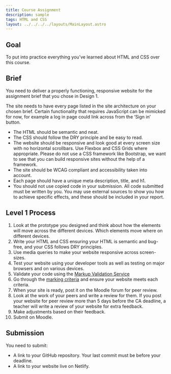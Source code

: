 ```yaml
---
title: Course Assignment
description: sample
tags: HTML and CSS
layout: ../../../../layouts/MainLayout.astro
---
```


## Goal

To put into practice everything you’ve learned about HTML and CSS over this course.

## Brief

You need to deliver a properly functioning, responsive website for the assignment brief that you chose in Design 1.

The site needs to have every page listed in the site architecture on your chosen brief. Certain functionality that requires JavaScript can be mimicked for now, for example a log in page could link across from the ‘Sign in’ button.

- The HTML should be semantic and neat.
- The CSS should follow the DRY principle and be easy to read.
- The website should be responsive and look good at every screen size with no horizontal scrollbars. Use Flexbox and CSS Grids where appropriate. Please do not use a CSS framework like Bootstrap, we want to see that you can build responsive sites without the help of a framework.
- The site should be WCAG compliant and accessibility taken into account.
- Each page should have a unique meta description, title, and h1.
- You should not use copied code in your submission. All code submitted must be written by you. You may use external sources to show you how to achieve specific effects, and these should be included in your report.

## Level 1 Process

1. Look at the prototype you designed and think about how the elements will move across the different devices. Which elements move where on different devices.
2. Write your HTML and CSS ensuring your HTML is semantic and bug-free, and your CSS follows DRY principles.
3. Use media queries to make your website responsive across screen-sizes.
4. Test your website using your developer tools as well as testing on major browsers and on various devices.
5. Validate your code using the <a href="https://validator.w3.org/" target="_blank">Markup Validation Service</a>
6. Go through the [marking criteria](marking-criteria.html) and ensure your website meets each criteria.
7. When your site is ready, post it on the Moodle forum for peer review.
8. Look at the work of your peers and write a review for them. If you post your website for peer review more than 5 days before the CA deadline, a teacher will write a review of your website for extra feedback.
9. Make adjustments based on their feedback.
10. Submit on Moodle.

## Submission

You need to submit:

- A link to your GitHub repository. Your last commit must be before your deadline.
- A link to your website live on Netlify.
